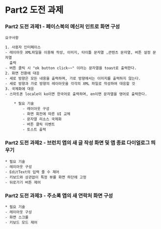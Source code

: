 # Part2 도전 과제

### Part2 도전 과제1 - 페이스북의 메신저 인트로 화면 구성
```
요구사항

1. 사용자 인터페이스
- 레이아웃 XML파일을 이용해 작성, 이미지, 타이틀 문자열 ,콘텐츠 문자열, 버튼 설정 문자열
  출력
- 버튼 클릭 시 "ok button click~~" 이라는 문자열을 toast로 출력한다.
2. 화면 전환에 대응
- 세로 방향은 모든 내용을 출력하며, 가로 방향에서는 이미지를 출력하지 않는다.
- 세로 방향과 가로 방향의 레이아웃을 각각의 XML 파일로 작성하여 대응할 것
3. 국제화에 대응
- 스마트폰 locale이 ko이면 한국어로 출력하며, en이면 문자열을 영어로 출력한다.

    * 필요 기술
        - 레이아웃 구성
        - 화면 회전에 따른 UI 교체
        - 문자열 리소스 국제화
        - 버튼 클릭 이벤트
        - 토스트 출력
```

### Part2 도전 과제2 - 브런치 앱의 새 글 작성 화면 및 앱 종료 다이얼로그 띄우기

```
* 필요 기술
- 레이아웃 구성
- EditText의 입력 줄 수 제어
- 키보드와 상관없이 특정 뷰를 화면 하단에 고정
- 뒤로가기 버튼 제어
```

### Part2 도전 과제3 - 주소록 앱의 새 연락처 화면 구성
```
* 필요 기술
- 레이아웃 구성
- 화면 스크롤
- 키보드 모드 제어
```
